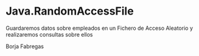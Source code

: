# Java.RandomAccessFile

Guardaremos datos sobre empleados en un Fichero de Acceso Aleatorio y realizaremos consultas sobre ellos

Borja Fabregas
